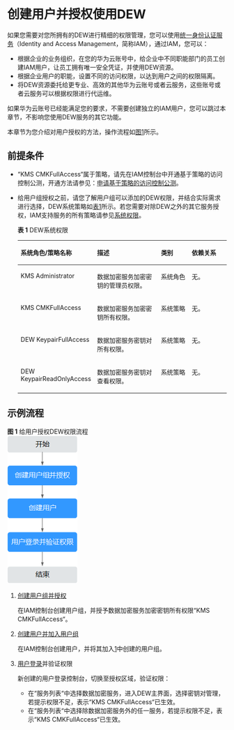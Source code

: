 # 创建用户并授权使用DEW<a name="dew_01_0135"></a>

如果您需要对您所拥有的DEW进行精细的权限管理，您可以使用[统一身份认证服务](https://support.huaweicloud.com/usermanual-iam/zh-cn_topic_0079496985.html)（Identity and Access Management，简称IAM），通过IAM，您可以：

-   根据企业的业务组织，在您的华为云账号中，给企业中不同职能部门的员工创建IAM用户，让员工拥有唯一安全凭证，并使用DEW资源。
-   根据企业用户的职能，设置不同的访问权限，以达到用户之间的权限隔离。
-   将DEW资源委托给更专业、高效的其他华为云账号或者云服务，这些账号或者云服务可以根据权限进行代运维。

如果华为云账号已经能满足您的要求，不需要创建独立的IAM用户，您可以跳过本章节，不影响您使用DEW服务的其它功能。

本章节为您介绍对用户授权的方法，操作流程如[图1](#fig23111471897)所示。

## 前提条件<a name="section121325115513"></a>

-   “KMS CMKFullAccess“属于策略，请先在IAM控制台中开通基于策略的访问控制公测，开通方法请参见：[申请基于策略的访问控制公测](https://support.huaweicloud.com/usermanual-iam/iam_01_019.html)。
-   给用户组授权之前，请您了解用户组可以添加的DEW权限，并结合实际需求进行选择，DEW系统策略如[表1](#table1421117178)所示。若您需要对除DEW之外的其它服务授权，IAM支持服务的所有策略请参见[系统权限](https://support.huaweicloud.com/permissions/policy_list.html?product=dew)。

    **表 1**  DEW系统权限

    <a name="table1421117178"></a>
    <table><thead align="left"><tr id="zh-cn_topic_0169425412_row1346222921318"><th class="cellrowborder" valign="top" width="27.69276927692769%" id="mcps1.2.5.1.1"><p id="zh-cn_topic_0169425412_p246217292138"><a name="zh-cn_topic_0169425412_p246217292138"></a><a name="zh-cn_topic_0169425412_p246217292138"></a>系统角色/策略名称</p>
    </th>
    <th class="cellrowborder" valign="top" width="35.32353235323533%" id="mcps1.2.5.1.2"><p id="zh-cn_topic_0169425412_p146292918139"><a name="zh-cn_topic_0169425412_p146292918139"></a><a name="zh-cn_topic_0169425412_p146292918139"></a>描述</p>
    </th>
    <th class="cellrowborder" valign="top" width="16.711671167116712%" id="mcps1.2.5.1.3"><p id="zh-cn_topic_0169425412_p3459112418415"><a name="zh-cn_topic_0169425412_p3459112418415"></a><a name="zh-cn_topic_0169425412_p3459112418415"></a>类别</p>
    </th>
    <th class="cellrowborder" valign="top" width="20.27202720272027%" id="mcps1.2.5.1.4"><p id="zh-cn_topic_0169425412_p446218291138"><a name="zh-cn_topic_0169425412_p446218291138"></a><a name="zh-cn_topic_0169425412_p446218291138"></a>依赖关系</p>
    </th>
    </tr>
    </thead>
    <tbody><tr id="zh-cn_topic_0169425412_row1462142915137"><td class="cellrowborder" valign="top" width="27.69276927692769%" headers="mcps1.2.5.1.1 "><p id="zh-cn_topic_0169425412_p25241140125910"><a name="zh-cn_topic_0169425412_p25241140125910"></a><a name="zh-cn_topic_0169425412_p25241140125910"></a>KMS Administrator</p>
    </td>
    <td class="cellrowborder" valign="top" width="35.32353235323533%" headers="mcps1.2.5.1.2 "><p id="zh-cn_topic_0169425412_p0462172991319"><a name="zh-cn_topic_0169425412_p0462172991319"></a><a name="zh-cn_topic_0169425412_p0462172991319"></a>数据加密服务加密密钥的管理员权限。</p>
    </td>
    <td class="cellrowborder" valign="top" width="16.711671167116712%" headers="mcps1.2.5.1.3 "><p id="zh-cn_topic_0169425412_p134591224104113"><a name="zh-cn_topic_0169425412_p134591224104113"></a><a name="zh-cn_topic_0169425412_p134591224104113"></a>系统角色</p>
    </td>
    <td class="cellrowborder" valign="top" width="20.27202720272027%" headers="mcps1.2.5.1.4 "><p id="zh-cn_topic_0169425412_p446222915139"><a name="zh-cn_topic_0169425412_p446222915139"></a><a name="zh-cn_topic_0169425412_p446222915139"></a>无。</p>
    </td>
    </tr>
    <tr id="zh-cn_topic_0169425412_row4708123532810"><td class="cellrowborder" valign="top" width="27.69276927692769%" headers="mcps1.2.5.1.1 "><p id="zh-cn_topic_0169425412_p07090356289"><a name="zh-cn_topic_0169425412_p07090356289"></a><a name="zh-cn_topic_0169425412_p07090356289"></a>KMS CMKFullAccess</p>
    </td>
    <td class="cellrowborder" valign="top" width="35.32353235323533%" headers="mcps1.2.5.1.2 "><p id="zh-cn_topic_0169425412_p12709103592818"><a name="zh-cn_topic_0169425412_p12709103592818"></a><a name="zh-cn_topic_0169425412_p12709103592818"></a>数据加密服务加密密钥所有权限。</p>
    </td>
    <td class="cellrowborder" valign="top" width="16.711671167116712%" headers="mcps1.2.5.1.3 "><p id="zh-cn_topic_0169425412_p1170963517284"><a name="zh-cn_topic_0169425412_p1170963517284"></a><a name="zh-cn_topic_0169425412_p1170963517284"></a>系统策略</p>
    </td>
    <td class="cellrowborder" valign="top" width="20.27202720272027%" headers="mcps1.2.5.1.4 "><p id="zh-cn_topic_0169425412_p1470993562816"><a name="zh-cn_topic_0169425412_p1470993562816"></a><a name="zh-cn_topic_0169425412_p1470993562816"></a>无。</p>
    </td>
    </tr>
    <tr id="zh-cn_topic_0169425412_row13720637112819"><td class="cellrowborder" valign="top" width="27.69276927692769%" headers="mcps1.2.5.1.1 "><p id="zh-cn_topic_0169425412_p13864438161415"><a name="zh-cn_topic_0169425412_p13864438161415"></a><a name="zh-cn_topic_0169425412_p13864438161415"></a>DEW KeypairFullAccess</p>
    </td>
    <td class="cellrowborder" valign="top" width="35.32353235323533%" headers="mcps1.2.5.1.2 "><p id="zh-cn_topic_0169425412_p1872023712815"><a name="zh-cn_topic_0169425412_p1872023712815"></a><a name="zh-cn_topic_0169425412_p1872023712815"></a>数据加密服务密钥对所有权限。</p>
    </td>
    <td class="cellrowborder" valign="top" width="16.711671167116712%" headers="mcps1.2.5.1.3 "><p id="zh-cn_topic_0169425412_p772133712819"><a name="zh-cn_topic_0169425412_p772133712819"></a><a name="zh-cn_topic_0169425412_p772133712819"></a>系统策略</p>
    </td>
    <td class="cellrowborder" valign="top" width="20.27202720272027%" headers="mcps1.2.5.1.4 "><p id="zh-cn_topic_0169425412_p2072153711280"><a name="zh-cn_topic_0169425412_p2072153711280"></a><a name="zh-cn_topic_0169425412_p2072153711280"></a>无。</p>
    </td>
    </tr>
    <tr id="zh-cn_topic_0169425412_row43641644115114"><td class="cellrowborder" valign="top" width="27.69276927692769%" headers="mcps1.2.5.1.1 "><p id="zh-cn_topic_0169425412_p4365104445120"><a name="zh-cn_topic_0169425412_p4365104445120"></a><a name="zh-cn_topic_0169425412_p4365104445120"></a>DEW KeypairReadOnlyAccess</p>
    </td>
    <td class="cellrowborder" valign="top" width="35.32353235323533%" headers="mcps1.2.5.1.2 "><p id="zh-cn_topic_0169425412_p19365194475114"><a name="zh-cn_topic_0169425412_p19365194475114"></a><a name="zh-cn_topic_0169425412_p19365194475114"></a>数据加密服务密钥对查看权限。</p>
    </td>
    <td class="cellrowborder" valign="top" width="16.711671167116712%" headers="mcps1.2.5.1.3 "><p id="zh-cn_topic_0169425412_p6776131716526"><a name="zh-cn_topic_0169425412_p6776131716526"></a><a name="zh-cn_topic_0169425412_p6776131716526"></a>系统策略</p>
    </td>
    <td class="cellrowborder" valign="top" width="20.27202720272027%" headers="mcps1.2.5.1.4 "><p id="zh-cn_topic_0169425412_p877621719521"><a name="zh-cn_topic_0169425412_p877621719521"></a><a name="zh-cn_topic_0169425412_p877621719521"></a>无。</p>
    </td>
    </tr>
    </tbody>
    </table>


## 示例流程<a name="section882111167912"></a>

**图 1**  给用户授权DEW权限流程<a name="fig23111471897"></a>  
![](figures/给用户授权DEW权限流程.png "给用户授权DEW权限流程")

1.  <a name="li960014441019"></a>[创建用户组并授权](https://support.huaweicloud.com/usermanual-iam/zh-cn_topic_0046611269.html)

    在IAM控制台创建用户组，并授予数据加密服务加密密钥所有权限“KMS CMKFullAccess“。

2.  [创建用户并加入用户组](https://support.huaweicloud.com/usermanual-iam/zh-cn_topic_0046611303.html)

    在IAM控制台创建用户，并将其加入[1](#li960014441019)中创建的用户组。

3.  [用户登录](https://support.huaweicloud.com/usermanual-iam/iam_01_0552.html)并验证权限

    新创建的用户登录控制台，切换至授权区域，验证权限：

    -   在“服务列表“中选择数据加密服务，进入DEW主界面，选择密钥对管理，若提示权限不足，表示“KMS CMKFullAccess“已生效。
    -   在“服务列表“中选择除数据加密服务外的任一服务，若提示权限不足，表示“KMS CMKFullAccess“已生效。


